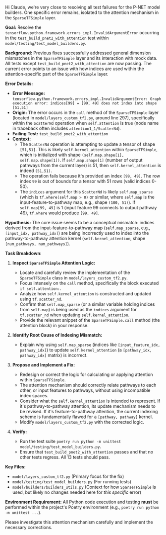 Hi Claude, we're very close to resolving all test failures for the P-NET model builders. One specific error remains, isolated to the attention mechanism in the `SparseTFSimple` layer.

**Goal:** Resolve the `tensorflow.python.framework.errors_impl.InvalidArgumentError` occurring in the `test_build_pnet2_with_attention` test within `model/testing/test_model_builders.py`.

**Background:**
Previous fixes successfully addressed general dimension mismatches in the `SparseTFSimple` layer and its interaction with mock data. All tests except `test_build_pnet2_with_attention` are now passing. The current error points to an issue with how indices are used within the attention-specific part of the `SparseTFSimple` layer.

**Error Details:**
-   **Error Message:** `tensorflow.python.framework.errors_impl.InvalidArgumentError: Graph execution error: indices[99] = [99, 49] does not index into shape [51,51]`
-   **Origin:** The error occurs in the `call` method of the `SparseTFSimple` layer (located in `model/layers_custom_tf2.py`, around line 297), specifically within the `ScatterNd` operation when `self.attention` is true (node name in traceback often includes `attention1_1/ScatterNd`).
-   **Failing Test:** `test_build_pnet2_with_attention`
-   **Context:**
    *   The `ScatterNd` operation is attempting to update a tensor of shape `[51,51]`. This is likely `self.kernel_attention` within `SparseTFSimple`, which is initialized with shape `(self.map.shape[1], self.map.shape[1])`. If `self.map.shape[1]` (number of output pathways from the current layer) is 51, then `self.kernel_attention` is indeed `(51,51)`.
    *   The operation fails because it's provided an index `[99, 49]`. The row index `99` is out of bounds for a tensor with 51 rows (valid indices 0-50).
    *   The `indices` argument for this `ScatterNd` is likely `self.map_sparse` (which is `tf.where(self.map > 0)` or similar, where `self.map` is the input-feature-to-pathway map, e.g., shape `(100, 51)`). If `self.map[99, 49]` is 1 (input feature 99 connects to output pathway 49), `tf.where` would produce `[99, 49]`.

**Hypothesis:**
The core issue seems to be a conceptual mismatch: indices derived from the input-feature-to-pathway map (`self.map_sparse`, e.g., `[input_idx, pathway_idx]`) are being incorrectly used to index into the pathway-to-pathway attention kernel (`self.kernel_attention`, shape `[num_pathways, num_pathways]`).

**Task Breakdown:**

1.  **Inspect `SparseTFSimple` Attention Logic:**
    *   Locate and carefully review the implementation of the `SparseTFSimple` class in `model/layers_custom_tf2.py`.
    *   Focus intensely on the `call` method, specifically the block executed `if self.attention:`. 
    *   Analyze how `self.kernel_attention` is constructed and updated using `tf.scatter_nd`.
    *   Confirm that `self.map_sparse` (or a similar variable holding indices from `self.map`) is being used as the `indices` argument for `tf.scatter_nd` when updating `self.kernel_attention`.
    *   Provide the relevant snippet of the `SparseTFSimple.call` method (the attention block) in your response.

2.  **Identify Root Cause of Indexing Mismatch:**
    *   Explain why using `self.map_sparse` (indices like `[input_feature_idx, pathway_idx]`) to update `self.kernel_attention` (a `[pathway_idx, pathway_idx]` matrix) is incorrect.

3.  **Propose and Implement a Fix:**
    *   Redesign or correct the logic for calculating or applying attention within `SparseTFSimple`.
    *   The attention mechanism should correctly relate pathways to each other, or input features to pathways, without using incompatible index spaces.
    *   Consider what the `self.kernel_attention` is intended to represent. If it's pathway-to-pathway attention, its update mechanism needs to be revised. If it's feature-to-pathway attention, the current indexing scheme is fundamentally flawed for a `[pathway, pathway]` kernel.
    *   Modify `model/layers_custom_tf2.py` with the corrected logic.

4.  **Verify:**
    *   Run the test suite `poetry run python -m unittest model/testing/test_model_builders.py`.
    *   Ensure that `test_build_pnet2_with_attention` passes and that no other tests regress. All 13 tests should pass.

**Key Files:**
*   `model/layers_custom_tf2.py` (Primary focus for the fix)
*   `model/testing/test_model_builders.py` (For running tests)
*   `model/builders/builders_utils.py` (Context for how `SparseTFSimple` is used, but likely no changes needed here for *this specific* error)

**Environment Requirement:**
All Python code execution and testing **must** be performed within the project's Poetry environment (e.g., `poetry run python -m unittest ...`).

Please investigate this attention mechanism carefully and implement the necessary corrections.
